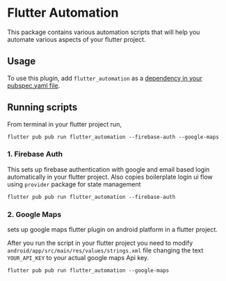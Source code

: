 # Flutter Automation
This package contains various automation scripts that will help you automate various aspects of your flutter project.

## Usage
To use this plugin, add `flutter_automation` as a [dependency in your pubspec.yaml file](https://flutter.io/docs/development/packages-and-plugins/using-packages).

## Running scripts
From terminal in your flutter project run,
```
flutter pub pub run flutter_automation --firebase-auth --google-maps
```
### 1. Firebase Auth
This sets up firebase authentication with google and email based login automatically in your flutter project. Also copies boilerplate login ui flow using `provider` package for state management

```
flutter pub pub run flutter_automation --firebase-auth
```

### 2. Google Maps
sets up google maps flutter plugin on android platform in a flutter project.

After you run the script in your flutter project you need to modify `android/app/src/main/res/values/strings.xml` file changing the text `YOUR_API_KEY` to your actual google maps Api key.

```
flutter pub pub run flutter_automation --google-maps
```